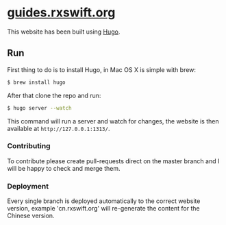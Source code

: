 [guides.rxswift.org](http://guides.rxswift.org)
===

This website has been built using [Hugo](http://gohugo.io).

## Run

First thing to do is to install Hugo, in Mac OS X is simple with brew:

```sh
$ brew install hugo
```

After that clone the repo and run:

```sh
$ hugo server --watch
```

This command will run a server and watch for changes, the website is then available at `http://127.0.0.1:1313/`.

### Contributing

To contribute please create pull-requests direct on the master branch and I will be happy to check and merge them.

### Deployment

Every single branch is deployed automatically to the correct website version, example 'cn.rxswift.org' will re-generate the content for the Chinese version.